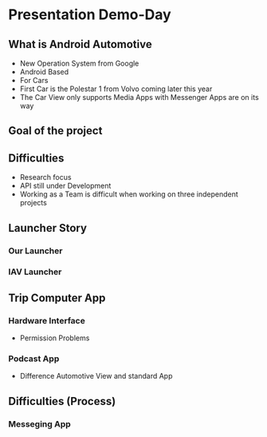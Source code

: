 # Presentation Demo-Day


## What is Android Automotive

- New Operation System from Google
- Android Based
- For Cars
- First Car is the Polestar 1 from Volvo coming later this year
- The Car View only supports Media Apps with Messenger Apps are on its way

## Goal of the project

## Difficulties

- Research focus
- API still under Development
- Working as a Team is difficult when working on three independent projects


## Launcher Story


### Our Launcher

### IAV Launcher

## Trip Computer App

### Hardware Interface 
- Permission Problems


### Podcast App
- Difference Automotive View and standard App


## Difficulties (Process)

### Messeging App

